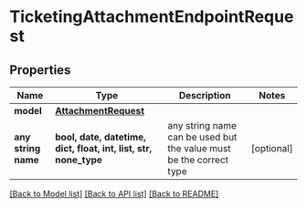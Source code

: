 # TicketingAttachmentEndpointRequest


## Properties
Name | Type | Description | Notes
------------ | ------------- | ------------- | -------------
**model** | [**AttachmentRequest**](AttachmentRequest.md) |  | 
**any string name** | **bool, date, datetime, dict, float, int, list, str, none_type** | any string name can be used but the value must be the correct type | [optional]

[[Back to Model list]](../README.md#documentation-for-models) [[Back to API list]](../README.md#documentation-for-api-endpoints) [[Back to README]](../README.md)


